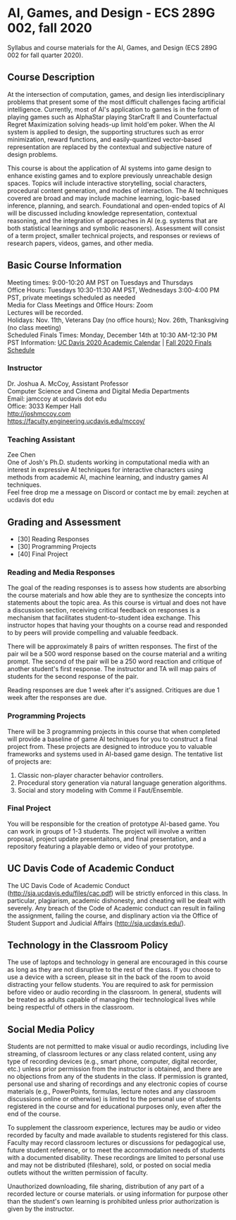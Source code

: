 # AI, Games, and Design - ECS 289G 002, fall 2020
Syllabus and course materials for the AI, Games, and Design (ECS 289G 002 for fall quarter 2020).

## Course Description

At the intersection of computation, games, and design lies interdisciplinary problems that present
some of the most difficult challenges facing artificial intelligence. Currently, most of AI's application to
games is in the form of playing games such as AlphaStar playing StarCraft II and Counterfactual Regret Maximization solving heads-up limit hold'em poker. When the AI system is applied to design, the supporting structures such as error minimization, reward functions, and easily-quantized vector-based representation
are replaced by the contextual and subjective nature of design problems.  

This course is about the application of AI systems into game design to enhance existing games and to explore previously unreachable design spaces. Topics will include interactive storytelling, social characters, procedural content generation, and modes of interaction. The AI techniques covered are broad and may include machine learning, logic-based inference, planning, and search. Foundational and open-ended topics of AI will be discussed including knowledge representation, contextual reasoning, and the integration of approaches in AI (e.g. systems that are both statistical learnings and symbolic reasoners). Assessment will consist of a term project, smaller technical projects, and responses or reviews of research papers, videos, games, and other media.  

## Basic Course Information

Meeting times: 9:00-10:20 AM PST on Tuesdays and Thursdays  
Office Hours: Tuesdays 10:30-11:30 AM PST, Wednesdays 3:00-4:00 PM PST, private meetings scheduled as needed  
Media for Class Meetings and Office Hours: Zoom  
Lectures will be recorded.  
Holidays: Nov. 11th, Veterans Day (no office hours); Nov. 26th, Thanksgiving (no class meeting)  
Scheduled Finals Times: Monday, December 14th at 10:30 AM-12:30 PM PST
Information: [UC Davis 2020 Academic Calendar](https://www.ucdavis.edu/calendar/academic/) | [Fall 2020 Finals Schedule](https://registrar.ucdavis.edu/registration/schedule/finals)

### Instructor
Dr. Joshua A. McCoy, Assistant Professor  
Computer Science and Cinema and Digital Media Departments  
Email: jamccoy at ucdavis dot edu  
Office: 3033 Kemper Hall  
http://joshmccoy.com  
https://faculty.engineering.ucdavis.edu/mccoy/  

### Teaching Assistant
Zee Chen  
One of Josh's Ph.D. students working in computational media with an interest in expressive AI techniques for interactive characters using methods from academic AI, machine learning, and industry games AI techniques.  
Feel free drop me a message on Discord or contact me by email: zeychen at ucdavis dot edu  

## Grading and Assessment

* [30] Reading Responses
* [30] Programming Projects
* [40] Final Project


### Reading and Media Responses

The goal of the reading responses is to assess how students are absorbing the course materials and how able they are to synthesize the concepts into statements about the topic area. As this course is virtual and does not have a discussion section, receiving critical feedback on responses is a mechanism that facilitates student-to-student idea exchange. This instructor hopes that having your thoughts on a course read and responded to by peers will provide compelling and valuable feedback.

There will be approximately 8 pairs of written responses. The first of the pair wil be a 500 word response based on the course material and a writing prompt. The second of the pair will be a 250 word reaction and critique of another student's first response. The instructor and TA will map pairs of students for the second response of the pair.

Reading responses are due 1 week after it's assigned. Critiques are due 1 week after the responses are due. 

### Programming Projects

There will be 3 programming projects in this course that when completed will provide a baseline of game AI techniques for you to construct a final project from. These projects are designed to introduce you to valuable frameworks and systems used in AI-based game design. The tentative list of projects are:
1. Classic non-player character behavior controllers.
2. Procedural story generation via natural language generation algorithms.
3. Social and story modeling with Comme il Faut/Ensemble.


### Final Project

You will be responsible for the creation of prototype AI-based game. You can work in groups of 1-3 students. The project will involve a written proposal, project update presentaitons, and final presentation, and a repository featuring a playable demo or video of your prototype.


## UC Davis Code of Academic Conduct

The UC Davis Code of Academic Conduct (http://sja.ucdavis.edu/files/cac.pdf) will be strictly enforced in this class. In particular, plagiarism, academic dishonesty, and cheating will be dealt with severely.  Any breach of the Code of Academic conduct can result in failing the assignment, failing the course, and displinary action via the Office of Student Support and Judicial Affairs (http://sja.ucdavis.edu/).

## Technology in the Classroom Policy
The use of laptops and technology in general are encouraged in this course as long as they are not disruptive to the rest of the class. If you choose to use a device with a screen, please sit in the back of the room to avoid distracting your fellow students. You are required to ask for permission before video or audio recording in the classroom. In general, students will be treated as adults capable of managing their technological lives while being respectful of others in the classroom.

## Social Media Policy
Students are not permitted to make visual or audio recordings, including live streaming, of classroom lectures or any class related content, using any type of recording devices (e.g., smart phone, computer, digital recorder, etc.) unless prior permission from the instructor is obtained, and there are no objections from any of the students in the class. If permission is granted, personal use and sharing of recordings and any electronic copies of course materials (e.g., PowerPoints, formulas, lecture notes and any classroom discussions online or otherwise) is limited to the personal use of students registered in the course and for educational purposes only, even after the end of the course.

To supplement the classroom experience, lectures may be audio or video recorded by faculty and made available to students registered for this class. Faculty may record classroom lectures or discussions for pedagogical use, future student reference, or to meet the accommodation needs of students with a documented disability. These recordings are limited to personal use and may not be distributed (fileshare), sold, or posted on social media outlets without the written permission of faculty.

Unauthorized downloading, file sharing, distribution of any part of a recorded lecture or course materials. or using information for purpose other than the student's own learning is prohibited unless prior authorization is given by the instructor.
